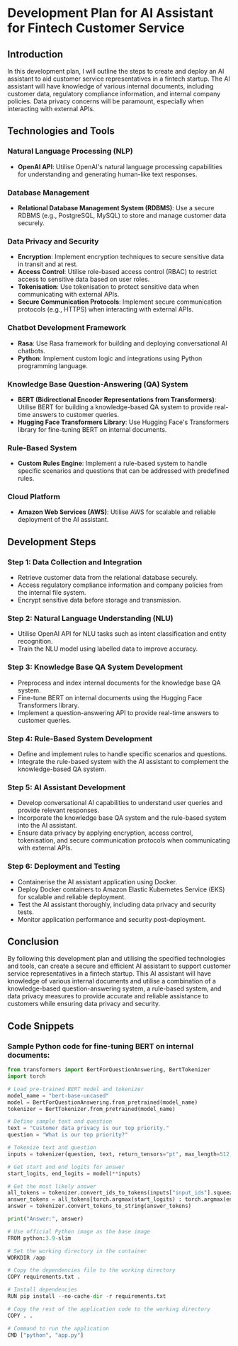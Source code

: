 # Development Plan for AI Assistant for Fintech Customer Service

## Introduction

In this development plan, I will outline the steps to create and deploy an AI assistant to aid customer service representatives in a fintech startup. The AI assistant will have knowledge of various internal documents, including customer data, regulatory compliance information, and internal company policies. Data privacy concerns will be paramount, especially when interacting with external APIs.

## Technologies and Tools

### Natural Language Processing (NLP)
- **OpenAI API**: Utilise OpenAI's natural language processing capabilities for understanding and generating human-like text responses.

### Database Management
- **Relational Database Management System (RDBMS)**: Use a secure RDBMS (e.g., PostgreSQL, MySQL) to store and manage customer data securely.

### Data Privacy and Security
- **Encryption**: Implement encryption techniques to secure sensitive data in transit and at rest.
- **Access Control**: Utilise role-based access control (RBAC) to restrict access to sensitive data based on user roles.
- **Tokenisation**: Use tokenisation to protect sensitive data when communicating with external APIs.
- **Secure Communication Protocols**: Implement secure communication protocols (e.g., HTTPS) when interacting with external APIs.

### Chatbot Development Framework
- **Rasa**: Use Rasa framework for building and deploying conversational AI chatbots.
- **Python**: Implement custom logic and integrations using Python programming language.

### Knowledge Base Question-Answering (QA) System
- **BERT (Bidirectional Encoder Representations from Transformers)**: Utilise BERT for building a knowledge-based QA system to provide real-time answers to customer queries.
- **Hugging Face Transformers Library**: Use Hugging Face's Transformers library for fine-tuning BERT on internal documents.

### Rule-Based System
- **Custom Rules Engine**: Implement a rule-based system to handle specific scenarios and questions that can be addressed with predefined rules.

### Cloud Platform
- **Amazon Web Services (AWS)**: Utilise AWS for scalable and reliable deployment of the AI assistant.

## Development Steps

### Step 1: Data Collection and Integration

- Retrieve customer data from the relational database securely.
- Access regulatory compliance information and company policies from the internal file system.
- Encrypt sensitive data before storage and transmission.

### Step 2: Natural Language Understanding (NLU)

- Utilise OpenAI API for NLU tasks such as intent classification and entity recognition.
- Train the NLU model using labelled data to improve accuracy.

### Step 3: Knowledge Base QA System Development

- Preprocess and index internal documents for the knowledge base QA system.
- Fine-tune BERT on internal documents using the Hugging Face Transformers library.
- Implement a question-answering API to provide real-time answers to customer queries.

### Step 4: Rule-Based System Development

- Define and implement rules to handle specific scenarios and questions.
- Integrate the rule-based system with the AI assistant to complement the knowledge-based QA system.

### Step 5: AI Assistant Development

- Develop conversational AI capabilities to understand user queries and provide relevant responses.
- Incorporate the knowledge base QA system and the rule-based system into the AI assistant.
- Ensure data privacy by applying encryption, access control, tokenisation, and secure communication protocols when communicating with external APIs.

### Step 6: Deployment and Testing

- Containerise the AI assistant application using Docker.
- Deploy Docker containers to Amazon Elastic Kubernetes Service (EKS) for scalable and reliable deployment.
- Test the AI assistant thoroughly, including data privacy and security tests.
- Monitor application performance and security post-deployment.

## Conclusion

By following this development plan and utilising the specified technologies and tools, can create a secure and efficient AI assistant to support customer service representatives in a fintech startup. This AI assistant will have knowledge of various internal documents and utilise a combination of a knowledge-based question-answering system, a rule-based system, and data privacy measures to provide accurate and reliable assistance to customers while ensuring data privacy and security.

## Code Snippets

### Sample Python code for fine-tuning BERT on internal documents:

```python
from transformers import BertForQuestionAnswering, BertTokenizer
import torch

# Load pre-trained BERT model and tokenizer
model_name = "bert-base-uncased"
model = BertForQuestionAnswering.from_pretrained(model_name)
tokenizer = BertTokenizer.from_pretrained(model_name)

# Define sample text and question
text = "Customer data privacy is our top priority."
question = "What is our top priority?"

# Tokenize text and question
inputs = tokenizer(question, text, return_tensors="pt", max_length=512, truncation=True)

# Get start and end logits for answer
start_logits, end_logits = model(**inputs)

# Get the most likely answer
all_tokens = tokenizer.convert_ids_to_tokens(inputs["input_ids"].squeeze())
answer_tokens = all_tokens[torch.argmax(start_logits) : torch.argmax(end_logits) + 1]
answer = tokenizer.convert_tokens_to_string(answer_tokens)

print("Answer:", answer)

# Use official Python image as the base image
FROM python:3.9-slim

# Set the working directory in the container
WORKDIR /app

# Copy the dependencies file to the working directory
COPY requirements.txt .

# Install dependencies
RUN pip install --no-cache-dir -r requirements.txt

# Copy the rest of the application code to the working directory
COPY . .

# Command to run the application
CMD ["python", "app.py"]
